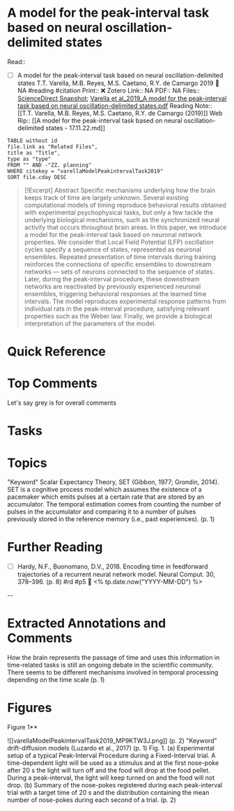 

# A model for the peak-interval task based on neural oscillation-delimited states
Read:: 
- [ ] A model for the peak-interval task based on neural oscillation-delimited states T.T. Varella, M.B. Reyes, M.S. Caetano, R.Y. de Camargo 2019 🛫 NA #reading #citation
Print::  ❌
Zotero Link:: NA
PDF:: NA
Files:: [ScienceDirect Snapshot](file:////home/michaelt/Insync/m@tarlton.info/Google%20Drive/06.%20Zotero/storage/HDXRJ9NK/S037663571930124X.html); [Varella et al_2019_A model for the peak-interval task based on neural oscillation-delimited states.pdf](file:////home/michaelt/Insync/m@tarlton.info/Google%20Drive/06.%20Zotero/storage/RB8NKQBE/Varella%20et%20al_2019_A%20model%20for%20the%20peak-interval%20task%20based%20on%20neural%20oscillation-delimited%20states.pdf)
Reading Note:: [[T.T. Varella, M.B. Reyes, M.S. Caetano, R.Y. de Camargo (2019)]]
Web Rip:: [[A model for the peak-interval task based on neural oscillation-delimited states - 17.11.22.md]]

```dataview
TABLE without id
file.link as "Related Files",
title as "Title",
type as "type"
FROM "" AND -"ZZ. planning"
WHERE citekey = "varellaModelPeakintervalTask2019" 
SORT file.cday DESC
```


> [!Excerpt] Abstract
> Specific mechanisms underlying how the brain keeps track of time are largely unknown. Several existing computational models of timing reproduce behavioral results obtained with experimental psychophysical tasks, but only a few tackle the underlying biological mechanisms, such as the synchronized neural activity that occurs throughout brain areas. In this paper, we introduce a model for the peak-interval task based on neuronal network properties. We consider that Local Field Potential (LFP) oscillation cycles specify a sequence of states, represented as neuronal ensembles. Repeated presentation of time intervals during training reinforces the connections of specific ensembles to downstream networks — sets of neurons connected to the sequence of states. Later, during the peak-interval procedure, these downstream networks are reactivated by previously experienced neuronal ensembles, triggering behavioral responses at the learned time intervals. The model reproduces experimental response patterns from individual rats in the peak-interval procedure, satisfying relevant properties such as the Weber law. Finally, we provide a biological interpretation of the parameters of the model.


# Quick Reference

# Top Comments

Let's say grey is for overall comments

# Tasks

# Topics
"Keyword" Scalar Expectancy Theory, SET (Gibbon, 1977; Grondin, 2014). SET is a cognitive process model which assumes the existence of a pacemaker which emits pulses at a certain rate that are stored by an accumulator. The temporal estimation comes from counting the number of pulses in the accumulator and comparing it to a number of pulses previously stored in the reference memory (i.e., past experiences). (p. 1) 

# Further Reading 
- [ ] Hardy, N.F., Buonomano, D.V., 2018. Encoding time in feedforward trajectories of a recurrent neural network model. Neural Comput. 30, 378–396. (p. 8)  #rd #p5 🛫 <% tp.date.now("YYYY-MM-DD") %> 

--
# Extracted Annotations and Comments
How the brain represents the passage of time and uses this information in time-related tasks is still an ongoing debate in the scientific community. There seems to be different mechanisms involved in temporal processing depending on the time scale (p. 1) 

# Figures
Figure 1**  

![[varellaModelPeakintervalTask2019_MP9KTW3J.png]] (p. 2)
  "Keyword" drift-diffusion models (Luzardo et al., 2017) (p. 1) Fig. 1. (a) Experimental setup of a typical Peak-Interval Procedure during a Fixed-Interval trial. A time-dependent light will be used as a stimulus and at the first nose-poke after 20 s the light will turn off and the food will drop at the food pellet. During a peak-interval, the light will keep turned on and the food will not drop. (b) Summary of the nose-pokes registered during each peak-interval trial with a target time of 20 s and the distribution containing the mean number of nose-pokes during each second of a trial. (p. 2)